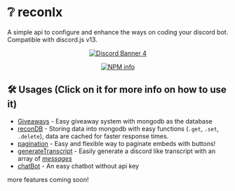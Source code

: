 # ❔ reconlx

A simple api to configure and enhance the ways on coding your discord bot. Compatible with discord.js v13.

<div align="center">
  <p>
<a href="https://discord.io/reconlx" ><img src="https://discordapp.com/api/guilds/731532456724922459/widget.png?style=banner1" alt="Discord Banner 4"/></a>
  </p>
</div>
<div align="center">
  <p>
    <a href="https://nodei.co/npm/reconlx
/"><img src="https://nodei.co/npm/reconlx.png?downloads=true&stars=true" alt="NPM info" /></a>
  </p>
</div>

## 🛠 Usages (Click on it for more info on how to use it)

-   [Giveaways](https://reconlx.github.io/reconlx-api/classes/GiveawayClient.html) - Easy giveaway system with mongodb as the database
-   [reconDB](https://reconlx.github.io/reconlx-api/classes/reconDB.html) - Storing data into mongodb with easy functions (`.get`, `.set`, `.delete`), data are cached for faster response times.
-   [pagination](https://reconlx.github.io/reconlx-api/modules.html#pagination) - Easy and flexible way to paginate embeds with buttons!
-   [generateTranscript](https://reconlx.github.io/reconlx-api/modules.html#generateTranscript) - Easily generate a discord like transcript with an array of _[messages](https://reconlx.github.io/reconlx-api/interfaces/Message.html)_
-   [chatBot](https://reconlx.github.io/reconlx-api/modules.html#chatBot) - An easy chatbot without api key

more features coming soon!
